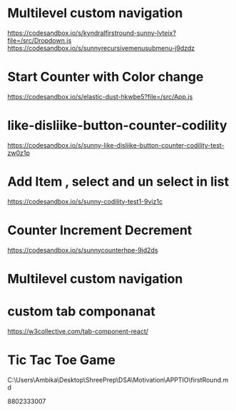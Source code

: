 # Multilevel custom navigation 
https://codesandbox.io/s/kyndralfirstround-sunny-lvteix?file=/src/Dropdown.js
https://codesandbox.io/s/sunnyrecursivemenusubmenu-j9dzdz

# Start Counter with Color change  
https://codesandbox.io/s/elastic-dust-hkwbe5?file=/src/App.js

# like-disliike-button-counter-codility 
https://codesandbox.io/s/sunny-like-disliike-button-counter-codility-test-zw0z1p

# Add Item , select and un select in list  
https://codesandbox.io/s/sunny-codility-test1-9viz1c


# Counter Increment Decrement
https://codesandbox.io/s/sunnycounterhpe-9jd2ds
# Multilevel custom navigation 

#  custom tab componanat  
https://w3collective.com/tab-component-react/

# Tic Tac Toe Game 
C:\Users\Ambika\Desktop\ShreePrep\DSA\Motivation\APPTIO\firstRound.md

8802333007 
